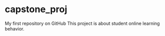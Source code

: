 # capstone_proj
My first repository on GitHub
This project is about student online learning behavior.

